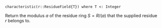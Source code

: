 ```
characteristic(r::ResidueField{T}) where T <: Integer
```

Return the modulus $a$ of the residue ring $S = R/(a)$ that the supplied residue $r$ belongs to.
